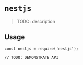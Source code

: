 # `nestjs`

> TODO: description

## Usage

```
const nestjs = require('nestjs');

// TODO: DEMONSTRATE API
```
